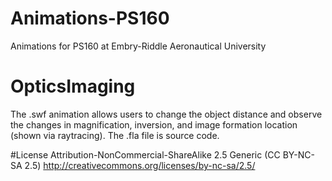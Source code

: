 # Animations-PS160
Animations for PS160 at Embry-Riddle Aeronautical University

# OpticsImaging
The .swf animation allows users to change the object distance and observe the changes in magnification, inversion, and image formation location (shown via raytracing). The .fla file is source code.

#License
Attribution-NonCommercial-ShareAlike 2.5 Generic (CC BY-NC-SA 2.5)
http://creativecommons.org/licenses/by-nc-sa/2.5/
